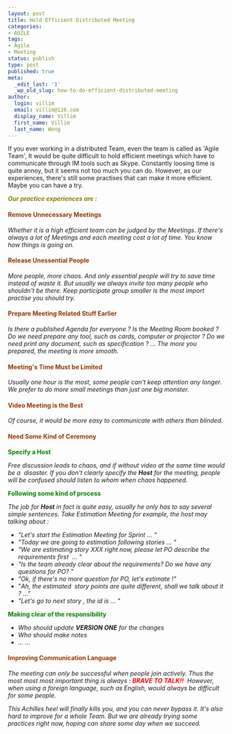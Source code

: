 ```yaml
---
layout: post
title: Hold Efficient Distributed Meeting
categories:
- AGILE
tags:
- Agile
- Meeting
status: publish
type: post
published: true
meta:
  _edit_last: '1'
  _wp_old_slug: how-to-do-efficient-distributed-meeting
author:
  login: villim
  email: villim@126.com
  display_name: Villim
  first_name: Villim
  last_name: Wong
---
```

<p>If you ever working in a distributed Team, even the team is called as 'Agile Team', It would be quite difficult to hold efficient meetings which have to communicate through IM tools such as Skype. Constantly loosing time is quite annoy, but it seems not too much you can do. However, as our experiences, there's still some practises that can make it more efficient. Maybe you can have a try.</p>
<p><strong><em><span style="color: #808000;">Our practice experiences are :</span></em></strong></p>
<h4><span style="color: #993300;"><strong>Remove Unnecessary Meetings</strong></span></h4>
<p><em>Whether it is a high efficient team can be judged by the Meetings. If there's always a lot of Meetings and each meeting cost a lot of time. You know how things is going on.</em></p>
<h4><span style="color: #993300;"><strong>Release Unessential People </strong></span></h4>
<p><em>More people, more chaos. And only essential people will try to save time instead of waste it. But usually we always invite too many people who shouldn't be there. Keep participate group smaller is the most import practise you should try.</em></p>
<h4><strong><span style="color: #993300;">Prepare Meeting Related Stuff Earlier</span></strong></h4>
<p><em>Is there a published Agenda for everyone ? Is the Meeting Room booked ? Do we need prepare any tool, such as cards, computer or projector ? Do we need print any document, such as specification ? ... The more you prepared, the meeting is more smooth.</em></p>
<h4><span style="color: #993300;"><strong>Meeting's Time Must be Limited</strong></span></h4>
<p><em>Usually one hour is the most, some people can't keep attention any longer. We prefer to do more small meetings than just one big monster.</em></p>
<h4><span style="color: #993300;"><strong>Video Meeting is the Best</strong></span></h4>
<p><em>Of course, it would be more easy to communicate with others than blinded.</em></p>
<h4><span style="color: #993300;"><strong>Need Some Kind of Ceremony </strong></span></h4>
<p><span style="color: #008000;"><strong>Specify a Host</strong></span></p>
<p><em> Free discussion leads to chaos, and if without video at the same time would be a  disaster. If you don't clearly specify the <strong>Host</strong> for the meeting, people will be confused should listen to whom when chaos happened.</em></p>
<p><span style="color: #008000;"><strong>Following some kind of process</strong></span></p>
<p><em>The job for <strong>Host</strong> in fact is quite easy, usually he only has to say several simple sentences. Take Estimation Meeting for example, the host may talking about :</em></p>
<ul>
<li><em>"Let's start the Estimation Meeting for Sprint ... "</em></li>
<li><em>"Today we are going to estimation following stories ... "</em></li>
<li><em>"We are estimating story XXX right now, please let PO describe the requirements first  ... "</em></li>
<li><em>"Is the team already clear about the requirements? Do we have any questions for PO? "</em></li>
<li><em>"Ok, if there's no more question for PO, let's estimate !" </em></li>
<li>"<em>Ah, the estimated  story points are quite different, shall we talk about it ? ..."</em></li>
<li><em>"Let's go to next story , the id is ... "</em></li>
</ul>
<p><span style="color: #008000;"><strong>Making clear of the responsibility</strong></span></p>
<ul>
<li><em>Who should update <strong>VERSION ONE</strong> for the changes</em></li>
<li><em>Who should make notes </em></li>
<li><em>... ...</em></li>
</ul>
<h4><strong><span style="color: #993300;">Improving Communication Language</span></strong></h4>
<p><em>The meeting can only be successful when people join <em>actively</em>. Thus the most most most important thing is always : <span style="color: #ff0000;"><strong>BRAVE TO TALK!!</strong></span>  However, when using a foreign language, such as English, would always be difficult for some people. </em></p>
<p><em>This Achilles heel will finally kills you, and you can never bypass it. It's also hard to improve for a whole Team. But we are already trying some practices right now, hoping can share some day when we succeed.</em></p>

